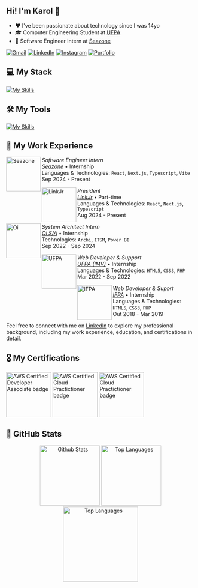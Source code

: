 ## Hi! I'm Karol 🚀
- ❤️ I've been passionate about technology since I was 14yo
- 🎓 Computer Engineering Student at [UFPA](https://ufpa.br/)
- 💼 Software Engineer Intern at [Seazone](https://seazone.com.br/)

<p align="left">
  <a href="mailto:karolwojtyla360@gmail.com" title="Gmail">
    <img src="https://img.shields.io/badge/-Gmail-FF0000?labelColor=FF0000&logo=gmail&logoColor=white" alt="Gmail"/></a>
  <a href="https://www.linkedin.com/in/karolwojtyla/" title="LinkedIn">
    <img src="https://custom-icon-badges.demolab.com/badge/LinkedIn-0A66C2?logo=linkedin-white&logoColor=fff" alt="LinkedIn"/></a>
  <a href="https://www.instagram.com/karolwojtyla.dev/" title="Instagram">
    <img src="https://img.shields.io/badge/-Instagram-DF0174?labelColor=DF0174&logo=instagram&logoColor=white" alt="Instagram"/></a>
  <a href="https://karolwojtyla.dev" title="Portfolio">
    <img src="https://img.shields.io/badge/-Portfolio-FFF?logo=Kaufland&logoColor=black" alt="Portfolio"/></a>
</p>

## 💻 My Stack 
[![My Skills](https://skillicons.dev/icons?i=react,nextjs,vite,ts,js,tailwind,html,css,styledcomponents,materialui)](https://skillicons.dev)

## 🛠️ My Tools 
[![My Skills](https://skillicons.dev/icons?i=git,github,docker,aws,gcp,photoshop,figma,vscode,windows,sentry)](https://skillicons.dev)

## 💼 My Work Experience 

[<img align="left" height="92px" width="92px" alt="Seazone" src="https://media.licdn.com/dms/image/v2/C4E0BAQGCDQwk8HjmRA/company-logo_200_200/company-logo_200_200/0/1637093897739/weareseazone_logo?e=2147483647&v=beta&t=5SZ2GtHlycsFhBEgKHwwOURYqEf_qTkFM79TeWnwO8U"/>](https://seazone.com.br/)

*Software Engineer Intern* \
[*Seazone*](https://seazone.com.br/) • Internship \
Languages & Technologies: `React`, `Next.js`, `Typescript`, `Vite`\
Sep 2024 - Present

[<img align="left" height="92px" width="92px" alt="LinkJr" src="https://media.licdn.com/dms/image/v2/D4E0BAQHaPS3HOuR42A/company-logo_200_200/company-logo_200_200/0/1726182004162/linkjr_logo?e=2147483647&v=beta&t=_3D9hbJoRi_ZGSFv7n16vxEGXH17QCYqORQwEyR4kKo"/>](https://www.linkjr.com.br/)

*President* \
[*LinkJr*](https://linkjr.com.br/) • Part-time \
Languages & Technologies: `React`, `Next.js`, `Typescript`\
Aug 2024 - Present

[<img align="left" height="92px" width="92px" alt="Oi" src="https://media.licdn.com/dms/image/v2/D4D0BAQHSpZ63oeMgeA/company-logo_200_200/company-logo_200_200/0/1714513065939/oioficial_logo?e=2147483647&v=beta&t=2pbthu1PNzXZ27Ayx_Z4e8qPOLHHb6uLdI387Z4KlKo"/>](https://www.oi.com.br/)

*System Architect Intern* \
[*Oi S/A*](https://oi.com.br/) • Internship \
Technologies: `Archi`, `ITSM`, `Power BI`\
Sep 2022 - Sep 2024

[<img align="left" height="92px" width="92px" alt="UFPA" src="https://media.licdn.com/dms/image/v2/C4D0BAQF5pgxwqpTcfw/company-logo_200_200/company-logo_200_200/0/1631330531313?e=2147483647&v=beta&t=DoLfa8j2mc7QS5ore2vONhsGPg-Dpeg1nX9vGnfNJWk"/>](https://www.ufpa.br/)

*Web Developer & Support* \
[*UFPA (IMV)*](https://imv.ufpa.br/) • Internship \
Languages & Technologies: `HTML5`, `CSS3`, `PHP`\
Mar 2022 - Sep 2022

[<img align="left" height="92px" width="92px" alt="IFPA" src="https://media.licdn.com/dms/image/v2/C4E0BAQGnZEWTF2wqKw/company-logo_200_200/company-logo_200_200/0/1630577567812?e=2147483647&v=beta&t=L3I9u9Fm3oOJp28vg8D5ZtbNWItz7AIksmlJWACTzQk"/>](https://www.braganca.ifpa.edu.br/)

*Web Developer & Suport* \
[*IFPA*](https://braganca.ifpa.edu.br/) • Internship \
Languages & Technologies: `HTML5`, `CSS3`, `PHP`\
Out 2018 - Mar 2019

Feel free to connect with me on [LinkedIn](https://www.linkedin.com/in/karolwojtyla/) to explore my professional background, including my work experience, education, and certifications in detail.

## 🎖️ My Certifications

<a href="https://www.credly.com/badges/ec1fd9dc-38fb-419d-b5cb-b95dacb8b7c3">
  <img src="https://images.credly.com/size/340x340/images/b9feab85-1a43-4f6c-99a5-631b88d5461b/image.png" height="120px" width="120px" alt="AWS Certified Developer Associate badge"/></a>
<a href="https://www.credly.com/badges/dc2b6127-aa56-46f0-91f4-8d68abcf7dd1">
  <img src="https://images.credly.com/size/340x340/images/00634f82-b07f-4bbd-a6bb-53de397fc3a6/image.png" height="120px" width="120px" alt="AWS Certified Cloud Practictioner badge"/></a>
<a href="https://www.credly.com/badges/12582752-f23c-4179-80ff-ceedc7493f48">
  <img src="https://images.credly.com/size/340x340/images/44e2c252-5d19-4574-9646-005f7225bf53/image.png" height="120px" width="120px" alt="AWS Certified Cloud Practictioner badge"/></a>

## 🌟 GitHub Stats

<p align="center">
  <img src="https://github-readme-stats.vercel.app/api?username=kwojtyla&theme=dark&hide_border=true&include_all_commits=true" alt="Github Stats" height="160px"  />
  <img src="https://github-readme-streak-stats.herokuapp.com/?user=kwojtyla&theme=dark&hide_border=true" alt="Top Languages" height="160px"  />
  <img src="https://github-readme-stats.vercel.app/api/top-langs/?username=kwojtyla&theme=dark&hide_border=true&layout=compact" alt="Top Languages" height="200px" />
</p>
